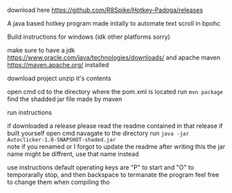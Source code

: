 download here https://github.com/R8Spike/Hotkey-Padoga/releases


A java based hotkey program made initally to automate text scroll in bpohc 

Build instructions for windows (idk other platforms sorry)

make sure to have a jdk https://www.oracle.com/java/technologies/downloads/ and apache maven https://maven.apache.org/ installed

download project
unzip it's contents

open cmd
cd to the directory where the pom.xml is located
run `mvn package`
find the shadded jar file made by maven


run instructions

if downloaded a release please read the readme contained in that release 
if built yourself
open cmd
navagate to the directory 
run `java -jar Autoclicker-1.0-SNAPSHOT-shaded.jar`  
note if you renamed or I forgot to update the readme after writing this the jar name might be diffrent, use that name instead



use instructions
default operating keys are "P" to start and "O" to temporarally stop, and then backspace to termanate the program
feel free to change them when compiling tho
